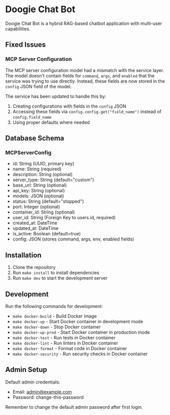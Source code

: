 # Doogie Chat Bot

Doogie Chat Bot is a hybrid RAG-based chatbot application with multi-user capabilities.

## Fixed Issues

### MCP Server Configuration

The MCP server configuration model had a mismatch with the service layer. The model doesn't contain fields for `command`, `args`, and `enabled` that the service was trying to use directly. Instead, these fields are now stored in the `config` JSON field of the model.

The service has been updated to handle this by:
1. Creating configurations with fields in the `config` JSON
2. Accessing these fields via `config.config.get("field_name")` instead of `config.field_name`
3. Using proper defaults where needed

## Database Schema

### MCPServerConfig
- id: String (UUID, primary key)
- name: String (required)
- description: String (optional)
- server_type: String (default="custom")
- base_url: String (optional)
- api_key: String (optional)
- models: JSON (optional)
- status: String (default="stopped")
- port: Integer (optional)
- container_id: String (optional)
- user_id: String (Foreign Key to users.id, required)
- created_at: DateTime
- updated_at: DateTime
- is_active: Boolean (default=true)
- config: JSON (stores command, args, env, enabled fields)

## Installation

1. Clone the repository
2. Run `make install` to install dependencies
3. Run `make dev` to start the development server

## Development

Run the following commands for development:

- `make docker-build` - Build Docker image
- `make docker-up` - Start Docker container in development mode
- `make docker-down` - Stop Docker container
- `make docker-up-prod` - Start Docker container in production mode
- `make docker-test` - Run tests in Docker container
- `make docker-lint` - Run linters in Docker container
- `make docker-format` - Format code in Docker container
- `make docker-security` - Run security checks in Docker container

## Admin Setup

Default admin credentials:
- Email: admin@example.com
- Password: change-this-password

Remember to change the default admin password after first login.
